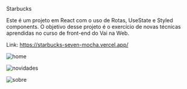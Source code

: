 Starbucks

Este é um projeto em React com o uso de Rotas, UseState e Styled components.
O objetivo desse projeto é o exercício de novas técnicas aprendidas no curso de front-end do Vai na Web.

Link: https://starbucks-seven-mocha.vercel.app/

![home](https://github.com/user-attachments/assets/9f54885a-1f0a-40bb-b3bc-cf7339a746fe)

![novidades](https://github.com/user-attachments/assets/83f61e59-2027-493b-a2a6-3345279419be)

![sobre](https://github.com/user-attachments/assets/315c6b37-ff81-4d2b-92be-09388f6f4d13)
